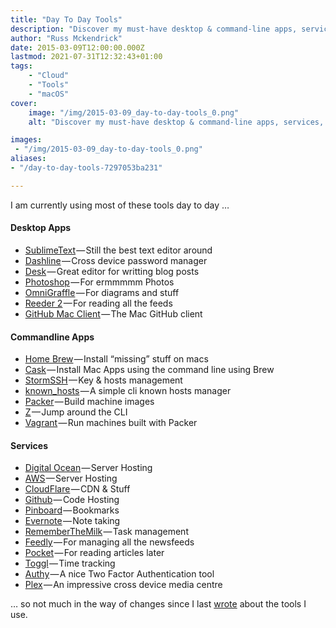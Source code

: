 ```yaml
---
title: "Day To Day Tools"
description: "Discover my must-have desktop & command-line apps, services, and utilities I use daily on my macOS machine."
author: "Russ Mckendrick"
date: 2015-03-09T12:00:00.000Z
lastmod: 2021-07-31T12:32:43+01:00
tags:
    - "Cloud"
    - "Tools"
    - "macOS"
cover:
    image: "/img/2015-03-09_day-to-day-tools_0.png" 
    alt: "Discover my must-have desktop & command-line apps, services, and utilities I use daily on my macOS machine."

images:
 - "/img/2015-03-09_day-to-day-tools_0.png"
aliases:
- "/day-to-day-tools-7297053ba231"

---
```


I am currently using most of these tools day to day …

#### Desktop Apps

- [SublimeText](http://www.sublimetext.com) — Still the best text editor around
- [Dashline](https://www.dashlane.com/) — Cross device password manager
- [Desk](http://desk.pm) — Great editor for writting blog posts
- [Photoshop](http://www.photoshop.com/products/photoshop) — For ermmmmm Photos
- [OmniGraffle](https://www.omnigroup.com/omnigraffle) — For diagrams and stuff
- [Reeder 2](http://reederapp.com/mac/) — For reading all the feeds
- [GitHub Mac Client](http://mac.github.com) — The Mac GitHub client

#### Commandline Apps

- [Home Brew](http://brew.sh) — Install “missing” stuff on macs
- [Cask](http://caskroom.io/) — Install Mac Apps using the command line using Brew
- [StormSSH](https://github.com/emre/storm) — Key & hosts management
- [known_hosts](https://github.com/markmcconachie/known_hosts) — A simple cli known hosts manager
- [Packer](http://www.packer.io) — Build machine images
- [Z](https://github.com/rupa/z) — Jump around the CLI
- [Vagrant](https://www.vagrantup.com) — Run machines built with Packer

#### Services

- [Digital Ocean](https://www.digitalocean.com/?refcode=52ec4dc3647e) — Server Hosting
- [AWS](http://aws.amazon.com) — Server Hosting
- [CloudFlare](https://www.cloudflare.com) — CDN & Stuff
- [Github](https://github.com/russmckendrick) — Code Hosting
- [Pinboard](https://pinboard.in/) — Bookmarks
- [Evernote](https://www.evernote.com/) — Note taking
- [RememberTheMilk](https://www.rememberthemilk.com/) — Task management
- [Feedly](http://feedly.com/) — For managing all the newsfeeds
- [Pocket](http://getpocket.com/) — For reading articles later
- [Toggl](https://www.toggl.com/) — Time tracking
- [Authy](https://www.authy.com/) — A nice Two Factor Authentication tool
- [Plex](http://plex.tv/) — An impressive cross device media centre

… so not much in the way of changes since I last [wrote](/2014/07/27/whats-in-the-toolbox/ "What’s in the toolbox?") about the tools I use.
